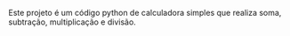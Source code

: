 Este projeto é um código python de calculadora simples que realiza soma, subtração, multiplicação e divisão.

